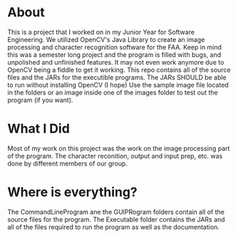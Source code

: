 # About
This is a project that I worked on in my Junior Year for Software Engineering. We utilized OpenCV's Java Library to create an image processing and character recognition software for the FAA.
Keep in mind this was a semester long project and the program is filled with bugs, and unpolished and unfinished features. It may not even work anymore due to OpenCV being a fiddle to get it working.
This repo contains all of the source files and the JARs for the executible programs. The JARs SHOULD be able to run without installing OpenCV (I hope)
Use the sample image file located in the folders or an image inside one of the images folder to test out the program (if you want).

# What I Did
Most of my work on this project was the work on the image processing part of the program. The character reconition, output and input prep, etc. was done by different members of our group.

# Where is everything?
The CommandLineProgram ane the GUIPRogram folders contain all of the source files for the program.
The Executable folder contains the JARs and all of the files required to run the program as well as the documentation.